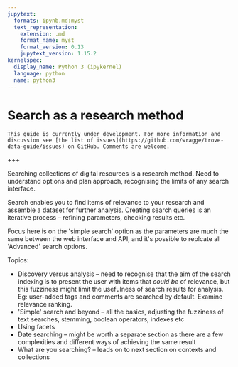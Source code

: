 ```yaml
---
jupytext:
  formats: ipynb,md:myst
  text_representation:
    extension: .md
    format_name: myst
    format_version: 0.13
    jupytext_version: 1.15.2
kernelspec:
  display_name: Python 3 (ipykernel)
  language: python
  name: python3
---
```


# Search as a research method

```{attention}
This guide is currently under development. For more information and discussion see [the list of issues](https://github.com/wragge/trove-data-guide/issues) on GitHub. Comments are welcome.
```

+++

Searching collections of digital resources is a research method. Need to understand options and plan approach, recognising the limits of any search interface.

Search enables you to find items of relevance to your research and assemble a dataset for further analysis. Creating search queries is an iterative process – refining parameters, checking results etc.

Focus here is on the 'simple search' option as the parameters are much the same between the web interface and API, and it's possible to replcate all 'Advanced' search options.

Topics:

- Discovery versus analysis – need to recognise that the aim of the search indexing is to present the user with items that *could be* of relevance, but this fuzziness might limit the usefulness of search results for analysis. Eg: user-added tags and comments are searched by default. Examine relevance ranking.
- 'Simple' search and beyond – all the basics, adjusting the fuzziness of text searches, stemming, boolean operators, indexes etc
- Using facets
- Date searching – might be worth a separate section as there are a few complexities and different ways of achieving the same result
- What are you searching? – leads on to next section on contexts and collections
